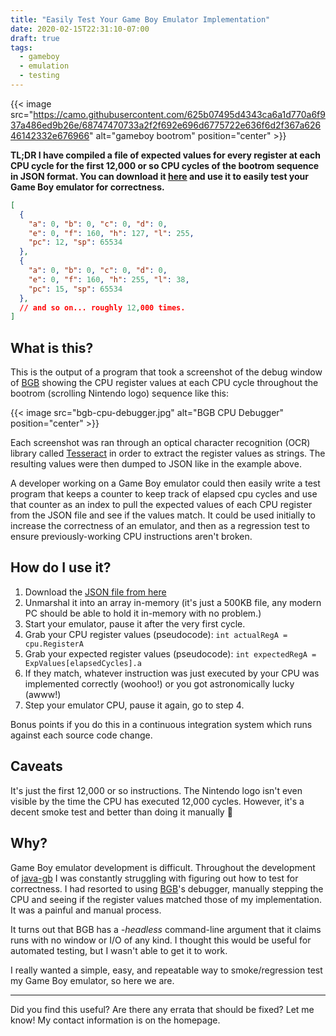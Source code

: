 ```yaml
---
title: "Easily Test Your Game Boy Emulator Implementation"
date: 2020-02-15T22:31:10-07:00
draft: true
tags:
  - gameboy
  - emulation
  - testing
---
```


{{< image src="https://camo.githubusercontent.com/625b07495d4343ca6a1d770a6f937a486ed9b26e/68747470733a2f2f692e696d6775722e636f6d2f367a62646142332e676966" alt="gameboy bootrom" position="center" >}}

**TL;DR I have compiled a file of expected values for every register at 
each CPU cycle for the first 12,000 or so CPU cycles of the bootrom
sequence in JSON format. You can download it [here](https://github.com/pmcanseco/java-gb/blob/master/src/test/resources/full-bios.txt) 
and use it to easily test your Game Boy emulator for correctness.**

```json
[
  { 
    "a": 0, "b": 0, "c": 0, "d": 0,
    "e": 0, "f": 160, "h": 127, "l": 255,
    "pc": 12, "sp": 65534
  },
  {
    "a": 0, "b": 0, "c": 0, "d": 0,
    "e": 0, "f": 160, "h": 255, "l": 38,
    "pc": 15, "sp": 65534
  },
  // and so on... roughly 12,000 times.
]
``` 

## What is this?
This is the output of a program that took a screenshot of the debug window
of [BGB](http://bgb.bircd.org/) showing the CPU register values at each 
CPU cycle throughout the bootrom (scrolling Nintendo logo) sequence like this:

{{< image src="bgb-cpu-debugger.jpg" alt="BGB CPU Debugger" position="center" >}}

Each screenshot was ran through an optical character recognition (OCR) 
library called [Tesseract](https://github.com/tesseract-ocr/) in order to
extract the register values as strings. The resulting values were then 
dumped to JSON like in the example above.

A developer working on a Game Boy emulator could then easily write a test
program that keeps a counter to keep track of elapsed cpu cycles and use
that counter as an index to pull the expected values of each CPU register
from the JSON file and see if the values match. It could be used initially
to increase the correctness of an emulator, and then as a regression test 
to ensure previously-working CPU instructions aren't broken.

## How do I use it?
1. Download the [JSON file from here](https://github.com/pmcanseco/java-gb/blob/master/src/test/resources/full-bios.txt)
1. Unmarshal it into an array in-memory (it's just a 500KB file, any modern 
PC should be able to hold it in-memory with no problem.)
1. Start your emulator, pause it after the very first cycle.
1. Grab your CPU register values (pseudocode): `int actualRegA = cpu.RegisterA`
1. Grab your expected register values (pseudocode): `int expectedRegA = ExpValues[elapsedCycles].a`
1. If they match, whatever instruction was just executed by your CPU was
implemented correctly (woohoo!) or you got astronomically lucky (awww!)
1. Step your emulator CPU, pause it again, go to step 4.

Bonus points if you do this in a continuous integration system which runs
against each source code change.

## Caveats
It's just the first 12,000 or so instructions. The Nintendo logo isn't even
visible by the time the CPU has executed 12,000 cycles. However, it's a
decent smoke test and better than doing it manually 🙂

## Why?
Game Boy emulator development is difficult. Throughout the development of 
[java-gb](https://github.com/pmcanseco/java-gb) I was constantly struggling
with figuring out how to test for correctness. I had resorted to using
[BGB](http://bgb.bircd.org/)'s debugger, manually stepping the CPU and
seeing if the register values matched those of my implementation. It was a
painful and manual process.

It turns out that BGB has a _-headless_ command-line argument that it claims
runs with no window or I/O of any kind. I thought this would be useful for
automated testing, but I wasn't able to get it to work. 

I really wanted a simple, easy, and repeatable way to smoke/regression test 
my Game Boy emulator, so here we are.

---

Did you find this useful? Are there any errata that should be fixed? Let me know!
My contact information is on the homepage.

